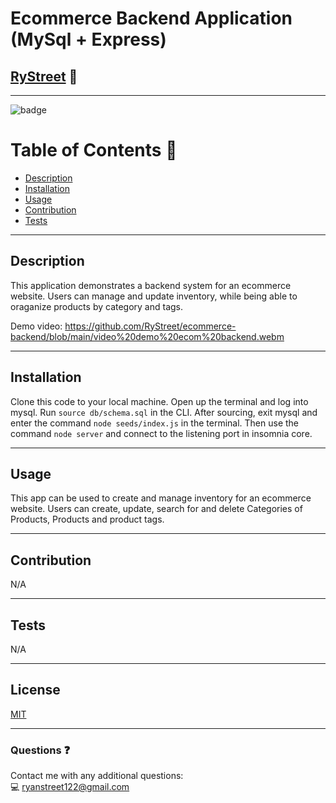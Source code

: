# **Ecommerce Backend Application (MySql + Express)**

## [RyStreet](https://github.com/RyStreet) 👋
___
![badge](https://img.shields.io/badge/license-MIT-blue)<br />

 # Table of Contents 📒
  - [Description](#description)
  - [Installation](#installation)
  - [Usage](#usage)
  - [Contribution](#contribution)
  - [Tests](#tests)
___
  ## Description 
  This application demonstrates a backend system for an ecommerce website. Users can manage and update inventory, while being able to oraganize products by category and tags.
  
  Demo video: https://github.com/RyStreet/ecommerce-backend/blob/main/video%20demo%20ecom%20backend.webm
___
  ## Installation 
  Clone this code to your local machine. Open up the terminal and log into mysql. Run `source db/schema.sql` in the CLI. After sourcing, exit mysql and enter the command `node seeds/index.js` in the terminal. Then use the command `node server` and connect to the listening port in insomnia core.
___
  ## Usage 
  This app can be used to create and manage inventory for an ecommerce website. Users can create, update, search for and delete Categories of Products, Products and product tags.
___
  ## Contribution 
  N/A
___
  
  ## Tests  
  N/A
  
___
  ## License 
[MIT](https://opensource.org/licenses/MIT)
___
  ### Questions ❓
  Contact me with any additional questions:
  <br />
  💻 ryanstreet122@gmail.com
